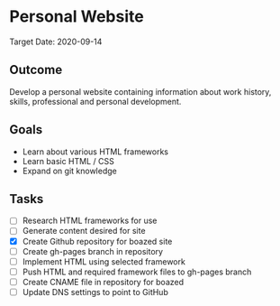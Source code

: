 # Personal Website
Target Date: 2020-09-14
## Outcome
Develop a personal website containing information about work history, skills, professional and personal development. 
## Goals
 * Learn about various HTML frameworks
 * Learn basic HTML / CSS
 * Expand on git knowledge
## Tasks
- [ ] Research HTML frameworks for use
- [ ] Generate content desired for site
- [x] Create Github repository for boazed site
- [ ] Create gh-pages branch in repository
- [ ] Implement HTML using selected framework
- [ ] Push HTML and required framework files to gh-pages branch
- [ ] Create CNAME file in repository for boazed
- [ ] Update DNS settings to point to GitHub
